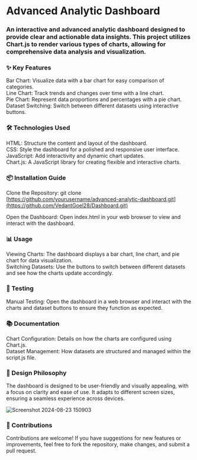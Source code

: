 # Advanced Analytic Dashboard

### An interactive and advanced analytic dashboard designed to provide clear and actionable data insights. This project utilizes Chart.js to render various types of charts, allowing for comprehensive data analysis and visualization.

### ✨ Key Features
Bar Chart: Visualize data with a bar chart for easy comparison of categories.<br>
Line Chart: Track trends and changes over time with a line chart.<br>
Pie Chart: Represent data proportions and percentages with a pie chart.<br>
Dataset Switching: Switch between different datasets using interactive buttons.

### 🛠️ Technologies Used
HTML: Structure the content and layout of the dashboard.<br>
CSS: Style the dashboard for a polished and responsive user interface.<br>
JavaScript: Add interactivity and dynamic chart updates.<br>
Chart.js: A JavaScript library for creating flexible and interactive charts.<br>

### 📦 Installation Guide
Clone the Repository:
git clone [https://github.com/yourusername/advanced-analytic-dashboard.git](https://github.com/VedantGoel28/Dashboard.git)

Open the Dashboard:
Open index.html in your web browser to view and interact with the dashboard.

### 📊 Usage
Viewing Charts: The dashboard displays a bar chart, line chart, and pie chart for data visualization.<br>
Switching Datasets: Use the buttons to switch between different datasets and see how the charts update accordingly.

### 🧪 Testing
Manual Testing: Open the dashboard in a web browser and interact with the charts and dataset buttons to ensure they function as expected.

### 📚 Documentation
Chart Configuration: Details on how the charts are configured using Chart.js.<br>
Dataset Management: How datasets are structured and managed within the script.js file.

### 🎨 Design Philosophy
The dashboard is designed to be user-friendly and visually appealing, with a focus on clarity and ease of use. It adapts to different screen sizes, ensuring a seamless experience across devices.

![Screenshot 2024-08-23 150903](https://github.com/user-attachments/assets/89b0b3db-38fc-4c00-b725-93da7cdc1907)


### 🤝 Contributions
Contributions are welcome! If you have suggestions for new features or improvements, feel free to fork the repository, make changes, and submit a pull request.

